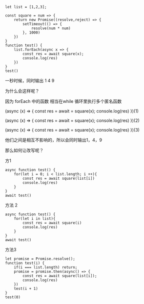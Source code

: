 ```
let list = [1,2,3];

const square = num => {
    return new Promise((resolve,reject) => {
        setTimeout(() => {
            resolve(num * num)
        }, 1000)
    })
}
function test() {
    list.forEach(async x => {
        const res = await square(x);
        console.log(res)
    })
}
test()
```
一秒时候，同时输出 1 4 9


为什么会这样呢？

因为 forEach 中的函数 相当在while 循环里执行多个匿名函数

(async (x) => {
    const res = await = square(x);
    console.log(res)
})(1)

(async (x) => {
    const res = await = square(x);
    console.log(res)
})(2)

(async (x) => {
    const res = await = square(x);
    console.log(res)
})(3)

他们之间是相互不影响的，所以会同时输出1，4，9


那么如何让改写呢？



方1

```
async function test() {
    for(let i = 0; i < list.length; i ++){
        const res = await square(list[i])
        console.log(res)
    }
}
await test()
```


方法 2

```
async function test() {
    for(let i in list){
        const res = await square(i)
        console.log(res)
    }
}
await test()
```



方法3

```
let promise = Promise.resolve();
function test(i) {
    if(i === list.length) return;
    promise = promise.then(async() => {
        const res = await square(list[i]);
        console.log(res)
    })
    test(i + 1)
}
test(0)

```
